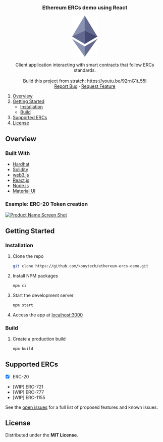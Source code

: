 <div id="top"></div>
<!--
*** Thanks for checking out the Best-README-Template. If you have a suggestion
*** that would make this better, please fork the repo and create a pull request
*** or simply open an issue with the tag "enhancement".
*** Don't forget to give the project a star!
*** Thanks again! Now go create something AMAZING! :D
-->

<!-- PROJECT SHIELDS -->
<!--
*** I'm using markdown "reference style" links for readability.
*** Reference links are enclosed in brackets [ ] instead of parentheses ( ).
*** See the bottom of this document for the declaration of the reference variables
*** for contributors-url, forks-url, etc. This is an optional, concise syntax you may use.
*** https://www.markdownguide.org/basic-syntax/#reference-style-links
-->

<!-- PROJECT LOGO -->
<div align="center">
  <h3 align="center">Ethereum ERCs demo using React</h3>
  
  <a href="https://github.com/konytech/ethereum-ercs-demo">
    <img src="images/ethlogo.png" alt="Logo">
  </a>

  <p align="center">
    Client application interacting with smart contracts that follow ERCs standards.
    <br />
    <br />
    Build this project from stratch: https://youtu.be/92rnG1t_55I
    <br />
    <!--<a href="https://github.com/konytech/ethereum-ercs-demo">View Demo (WIP)</a>
    ·-->
    <a href="https://github.com/konytech/ethereum-ercs-demo/issues">Report Bug</a>
    ·
    <a href="https://github.com/konytech/ethereum-ercs-demo/issues">Request Feature</a>
    <br />
  </p>
</div>

<!-- TABLE OF CONTENTS -->
<ol>
  <li>
    <a href="#overview">Overview</a>
    <!-- <ul>
      <li><a href="#built-with">Built With</a></li>
    </ul>-->
  </li>
  <li>
    <a href="#getting-started">Getting Started</a>
    <ul>
      <li><a href="#installation">Installation</a></li>
      <li><a href="#installation">Build</a></li>
    </ul>
  </li>
  <li><a href="#license">Supported ERCs</a></li>
  <li><a href="#license">License</a></li>
</ol>

<!-- OVERVIEW -->
## Overview

### Built With

* [Hardhat](https://hardhat.org/)
* [Solidity](https://docs.soliditylang.org/)
* [web3.js](https://web3js.readthedocs.io/)
* [React.js](https://reactjs.org/)
* [Node.js](https://nodejs.org/)
* [Material UI](https://mui.com/)

### Example: ERC-20 Token creation

[![Product Name Screen Shot][product-screenshot]](https://example.com)



<!-- GETTING STARTED -->
## Getting Started

### Installation

1. Clone the repo
   ```sh
   git clone https://github.com/konytech/ethereum-ercs-demo.git
   ```
2. Install NPM packages
   ```sh
   npm ci
   ```
3. Start the development server
   ```sh
   npm start
   ```
4. Access the app at <a href="http://localhost:3000">localhost:3000</a>

### Build

1. Create a production build
   ```sh
   npm build
   ```

<!-- Supported -->
## Supported ERCs

- [X] ERC-20
- [WIP] ERC-721
- [WIP] ERC-777
- [WIP] ERC-1155

See the [open issues](https://github.com/konytech/ethereum-ercs-demo/issues) for a full list of proposed features and known issues.

<!-- LICENSE -->
## License

Distributed under the **MIT License**.

<!-- MARKDOWN LINKS & IMAGES -->
<!-- https://www.markdownguide.org/basic-syntax/#reference-style-links -->
[product-screenshot]: images/ERC20.gif
